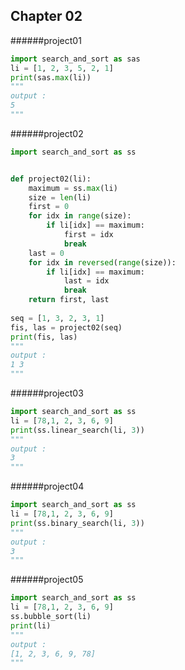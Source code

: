 Chapter 02
-----------------
######project01
```python
import search_and_sort as sas
li = [1, 2, 3, 5, 2, 1]
print(sas.max(li))
"""
output :
5
"""
```

######project02
```python
import search_and_sort as ss


def project02(li):
    maximum = ss.max(li)
    size = len(li)
    first = 0
    for idx in range(size):
        if li[idx] == maximum:
            first = idx
            break
    last = 0
    for idx in reversed(range(size)):
        if li[idx] == maximum:
            last = idx
            break
    return first, last
    
seq = [1, 3, 2, 3, 1]
fis, las = project02(seq)
print(fis, las)
"""
output :
1 3
"""
```

######project03
```python
import search_and_sort as ss
li = [78,1, 2, 3, 6, 9]
print(ss.linear_search(li, 3))
"""
output :
3
"""
```

######project04
```python
import search_and_sort as ss
li = [78,1, 2, 3, 6, 9]
print(ss.binary_search(li, 3))
"""
output :
3
"""
```

######project05
```python
import search_and_sort as ss
li = [78,1, 2, 3, 6, 9]
ss.bubble_sort(li)
print(li)
"""
output :
[1, 2, 3, 6, 9, 78]
"""
```
